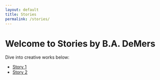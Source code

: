 ```yaml
---
layout: default
title: Stories
permalink: /stories/
---
```

# Welcome to Stories by B.A. DeMers

Dive into creative works below:

- [Story 1](story1)
- [Story 2](story2)
